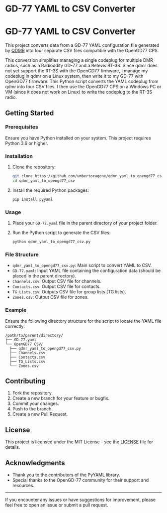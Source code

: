 # GD-77 YAML to CSV Converter

# GD-77 YAML to CSV Converter

This project converts data from a GD-77 YAML configuration file generated by [QDMR](https://github.com/hmatuschek/qdmr) into four separate CSV files compatible with the OpenGD77 CPS.

This conversion simplifies managing a single codeplug for multiple DMR radios, such as a Radioddity GD-77 and a Retevis RT-3S. Since qdmr does not yet support the RT-3S with the OpenGD77 firmware, I manage my codeplug in qdmr on a Linux system, then write it to my GD-77 with OpenGD77 firmware. This Python script converts the YAML codeplug from qdmr into four CSV files. I then use the OpenGD77 CPS on a Windows PC or VM (since it does not work on Linux) to write the codeplug to the RT-3S radio.

## Getting Started

### Prerequisites

Ensure you have Python installed on your system. This project requires Python 3.6 or higher.

### Installation

1. Clone the repository:

   ```bash
   git clone https://github.com/umbertoragone/qdmr_yaml_to_opengd77_csv.git
   cd qdmr_yaml_to_opengd77_csv
   ```

2. Install the required Python packages:

   ```bash
   pip install pyyaml
   ```

### Usage

1. Place your `GD-77.yaml` file in the parent directory of your project folder.
2. Run the Python script to generate the CSV files:

   ```bash
   python qdmr_yaml_to_opengd77_csv.py
   ```

### File Structure

- `qdmr_yaml_to_opengd77_csv.py`: Main script to convert YAML to CSV.
- `GD-77.yaml`: Input YAML file containing the configuration data (should be placed in the parent directory).
- `Channels.csv`: Output CSV file for channels.
- `Contacts.csv`: Output CSV file for contacts.
- `TG_Lists.csv`: Outputs CSV file for group lists (TG lists).
- `Zones.csv`: Output CSV file for zones.

### Example

Ensure the following directory structure for the script to locate the YAML file correctly:

```
/path/to/parent/directory/
├── GD-77.yaml
└── OpenGD77 CSV/
  ├── qdmr_yaml_to_opengd77_csv.py
  ├── Channels.csv
  ├── Contacts.csv
  ├── TG_Lists.csv
  └── Zones.csv
```

## Contributing

1. Fork the repository.
2. Create a new branch for your feature or bugfix.
3. Commit your changes.
4. Push to the branch.
5. Create a new Pull Request.

## License

This project is licensed under the MIT License - see the [LICENSE](LICENSE) file for details.

## Acknowledgments

- Thank you to the contributors of the PyYAML library.
- Special thanks to the OpenGD-77 community for their support and resources.

---

If you encounter any issues or have suggestions for improvement, please feel free to open an issue or submit a pull request.
